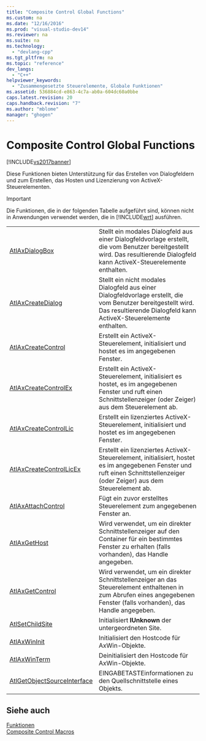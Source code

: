 ```yaml
---
title: "Composite Control Global Functions"
ms.custom: na
ms.date: "12/16/2016"
ms.prod: "visual-studio-dev14"
ms.reviewer: na
ms.suite: na
ms.technology: 
  - "devlang-cpp"
ms.tgt_pltfrm: na
ms.topic: "reference"
dev_langs: 
  - "C++"
helpviewer_keywords: 
  - "Zusammengesetzte Steuerelemente, Globale Funktionen"
ms.assetid: 536884cd-e863-4c7a-ab0a-604dc60a0bbe
caps.latest.revision: 20
caps.handback.revision: "7"
ms.author: "mblome"
manager: "ghogen"
---
```

# Composite Control Global Functions
[!INCLUDE[vs2017banner](../../assembler/inline/includes/vs2017banner.md)]

Diese Funktionen bieten Unterstützung für das Erstellen von Dialogfeldern und zum Erstellen, das Hosten und Lizenzierung von ActiveX\-Steuerelementen.  
  
> [!IMPORTANT]
>  Die Funktionen, die in der folgenden Tabelle aufgeführt sind, können nicht in Anwendungen verwendet werden, die in [!INCLUDE[wrt](../../atl/reference/includes/wrt_md.md)] ausführen.  
  
|||  
|-|-|  
|[AtlAxDialogBox](../Topic/AtlAxDialogBox.md)|Stellt ein modales Dialogfeld aus einer Dialogfeldvorlage erstellt, die vom Benutzer bereitgestellt wird.  Das resultierende Dialogfeld kann ActiveX\-Steuerelemente enthalten.|  
|[AtlAxCreateDialog](../Topic/AtlAxCreateDialog.md)|Stellt ein nicht modales Dialogfeld aus einer Dialogfeldvorlage erstellt, die vom Benutzer bereitgestellt wird.  Das resultierende Dialogfeld kann ActiveX\-Steuerelemente enthalten.|  
|[AtlAxCreateControl](../Topic/AtlAxCreateControl.md)|Erstellt ein ActiveX\-Steuerelement, initialisiert und hostet es im angegebenen Fenster.|  
|[AtlAxCreateControlEx](../Topic/AtlAxCreateControlEx.md)|Erstellt ein ActiveX\-Steuerelement, initialisiert es hostet, es im angegebenen Fenster und ruft einen Schnittstellenzeiger \(oder Zeiger\) aus dem Steuerelement ab.|  
|[AtlAxCreateControlLic](../Topic/AtlAxCreateControlLic.md)|Erstellt ein lizenziertes ActiveX\-Steuerelement, initialisiert und hostet es im angegebenen Fenster.|  
|[AtlAxCreateControlLicEx](../Topic/AtlAxCreateControlLicEx.md)|Erstellt ein lizenziertes ActiveX\-Steuerelement, initialisiert, hostet es im angegebenen Fenster und ruft einen Schnittstellenzeiger \(oder Zeiger\) aus dem Steuerelement ab.|  
|[AtlAxAttachControl](../Topic/AtlAxAttachControl.md)|Fügt ein zuvor erstelltes Steuerelement zum angegebenen Fenster an.|  
|[AtlAxGetHost](../Topic/AtlAxGetHost.md)|Wird verwendet, um ein direkter Schnittstellenzeiger auf den Container für ein bestimmtes Fenster zu erhalten \(falls vorhanden\), das Handle angegeben.|  
|[AtlAxGetControl](../Topic/AtlAxGetControl.md)|Wird verwendet, um ein direkter Schnittstellenzeiger an das Steuerelement enthaltenen in zum Abrufen eines angegebenen Fenster \(falls vorhanden\), das Handle angegeben.|  
|[AtlSetChildSite](../Topic/AtlSetChildSite.md)|Initialisiert **IUnknown** der untergeordneten Site.|  
|[AtlAxWinInit](../Topic/AtlAxWinInit.md)|Initialisiert den Hostcode für AxWin\-Objekte.|  
|[AtlAxWinTerm](../Topic/AtlAxWinTerm.md)|Deinitialisiert den Hostcode für AxWin\-Objekte.|  
|[AtlGetObjectSourceInterface](../Topic/AtlGetObjectSourceInterface.md)|EINGABETASTEinformationen zu den Quellschnittstelle eines Objekts.|  
  
## Siehe auch  
 [Funktionen](../../atl/reference/atl-functions.md)   
 [Composite Control Macros](../../atl/reference/composite-control-macros.md)